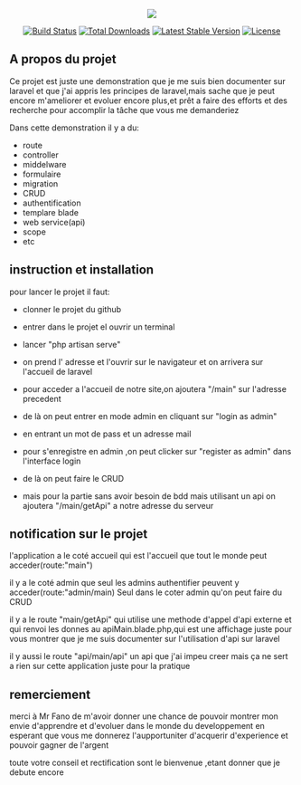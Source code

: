 <p align="center"><img src="https://laravel.com/assets/img/components/logo-laravel.svg"></p>

<p align="center">
<a href="https://travis-ci.org/laravel/framework"><img src="https://travis-ci.org/laravel/framework.svg" alt="Build Status"></a>
<a href="https://packagist.org/packages/laravel/framework"><img src="https://poser.pugx.org/laravel/framework/d/total.svg" alt="Total Downloads"></a>
<a href="https://packagist.org/packages/laravel/framework"><img src="https://poser.pugx.org/laravel/framework/v/stable.svg" alt="Latest Stable Version"></a>
<a href="https://packagist.org/packages/laravel/framework"><img src="https://poser.pugx.org/laravel/framework/license.svg" alt="License"></a>
</p>

## A propos du projet

Ce projet est juste une demonstration que je me suis bien documenter sur laravel et que j'ai appris  les principes de laravel,mais sache  que je peut encore m'ameliorer et evoluer encore plus,et prêt a faire des efforts et des recherche pour accomplir la tâche que vous me demanderiez 

Dans cette demonstration il y a du:
-  route
-  controller
-  middelware
-  formulaire
-  migration
-  CRUD
-  authentification
-  templare blade
-  web service(api)
-  scope
-  etc

## instruction et installation

pour lancer le projet il faut:
-  clonner le projet du github
-  entrer dans le projet el ouvrir un terminal
-  lancer "php artisan serve"
-  on prend l' adresse et l'ouvrir sur le navigateur et on arrivera sur l'accueil de laravel
-  pour acceder a l'accueil de notre site,on ajoutera "/main" sur l'adresse precedent
-  de là on peut entrer en mode admin en cliquant sur "login as admin"
-  en entrant un mot de pass et un adresse mail
-  pour s'enregistre en admin ,on peut clicker sur "register as admin" dans l'interface login
-  de là on peut faire le CRUD

-  mais pour la partie sans avoir besoin de bdd mais utilisant un api on ajoutera "/main/getApi" a notre adresse du serveur

## notification sur le projet

l'application a le coté accueil qui est l'accueil que tout le monde peut acceder(route:"main")

il y a le coté admin que seul les admins authentifier peuvent y acceder(route:"admin/main)
Seul dans le coter admin qu'on peut faire du CRUD

il y a le route "main/getApi" qui utilise une methode d'appel d'api externe et qui renvoi les donnes au apiMain.blade.php,qui est une affichage juste pour vous montrer que je me suis documenter sur l'utilisation d'api sur laravel

il y aussi le route "api/main/api" un api que j'ai impeu creer mais ça ne sert a rien sur cette application juste pour la pratique

## remerciement

merci à Mr Fano de m'avoir donner une chance de pouvoir montrer mon envie d'apprendre et d'evoluer dans le monde du developpement en esperant que vous me donnerez l'aupportuniter d'acquerir d'experience et pouvoir gagner de l'argent

toute votre conseil et rectification sont le bienvenue ,etant donner que je debute encore


